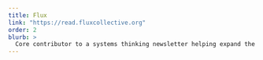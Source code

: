 ```yaml
---
title: Flux
link: "https://read.fluxcollective.org"
order: 2
blurb: >
  Core contributor to a systems thinking newsletter helping expand the lenses we explore the world with.
---
```

